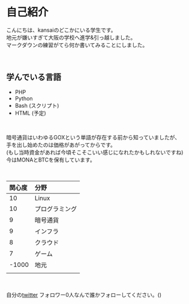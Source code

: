 # 自己紹介  
こんにちは、kansaiのどこかにいる学生です。  
地元が嫌いすぎて大阪の学校へ進学&引っ越しました。  
マークダウンの練習がてら何か書いてみることにしました。  

<br>

## 学んでいる言語  
+ PHP
+ Python
+ Bash (スクリプト)
+ HTML (予定)


<br>

暗号通貨はいわゆるGOXという単語が存在する前から知っていましたが、  
手を出し始めたのは価格があがってからです。  
(もし当時資金があれば今頃そこそこいい感じになれたかもしれないですね)  
今はMONAとBTCを保有しています。

<br>

|関心度|分野|
|:-- |:--|
|10| Linux|
|10|プログラミング
|9| 暗号通貨
|9|インフラ|
|8|クラウド|
|7|ゲーム|
|-1000|地元|
| | | |

  
<br>

自分の[twitter](https://twitter.com/kansai_gamer)
フォロワー0人なんで誰かフォローしてください。()
